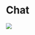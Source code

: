 # Chat

![](https://github.com/Shkiper01/Chat/blob/hometask_5/app/src/main/res/drawable/photo_readme.jpg)
